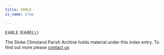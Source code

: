 ```yaml
---
title: EARLE
is_name: true

---
```


EARLE (EARELL)


The Stoke Climsland Parish Archive holds material under this index entry. To find out more please [contact us](/contact/)
